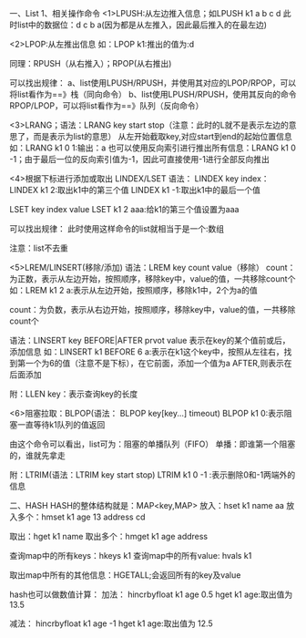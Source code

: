 一、List
1、相关操作命令
<1>LPUSH:从左边推入信息；如LPUSH k1 a b c d
此时list中的数据位：d c b a(因为都是从左推入，因此最后推入的在最左边)

<2>LPOP:从左推出信息
如：LPOP k1:推出的值为:d

同理：RPUSH（从右推入）；RPOP(从右推出)

可以找出规律：
a、list使用LPUSH/RPUSH，并使用其对应的LPOP/RPOP，可以将list看作为==》栈（同向命令）
b、list使用LPUSH/RPUSH，使用其反向的命令RPOP/LPOP，可以将list看作为==》队列（反向命令）


<3>LRANG；语法：LRANG key start stop（注意：此时的L就不是表示左边的意思了，而是表示为list的意思）
从左开始截取key,对应start到end的起始位置信息
如：LRANG k1 0 1:输出：a
也可以使用反向索引进行推出所有信息：LRANG k1 0 -1；由于最后一位的反向索引值为-1，因此可直接使用-1进行全部反向推出

<4>根据下标进行添加或取出
LINDEX/LSET
语法：
LINDEX key index：
LINDEX k1 2:取出k1中的第三个值
LINDEX k1 -1:取出k1中的最后一个值

LSET key index value
LSET k1 2 aaa:给k1的第三个值设置为aaa

可以找出规律：
此时使用这样命令的list就相当于是一个:数组

注意：list不去重

<5>LREM/LINSERT(移除/添加)
语法：LREM key count value（移除）
count：为正数，表示从左边开始，按照顺序，移除key中，value的值，一共移除count个
如：LREM k1 2 a:表示从左边开始，按照顺序，移除k1中，2个为a的值

count：为负数，表示从右边开始，按照顺序，移除key中，value的值，一共移除count个

语法：LINSERT key BEFORE|AFTER prvot value
表示在key的某个值前或后，添加信息
如：LINSERT k1 BEFORE 6 a:表示在k1这个key中，按照从左往右，找到第一个为6的值（注意不是下标），在它前面，添加一个值为a
AFTER,则表示在后面添加

附：LLEN key：表示查询key的长度

<6>阻塞拉取：BLPOP(语法： BLPOP key[key...] timeout)
BLPOP k1 0:表示阻塞一直等待k1队列的值返回

由这个命令可以看出，list可为：阻塞的单播队列（FIFO）
单播：即谁第一个阻塞的，谁就先拿走

附：LTRIM(语法：LTRIM key start stop)
LTRIM k1 0 -1 :表示删除0和-1两端外的信息 


二、HASH
HASH的整体结构就是：MAP<key,MAP>
放入：hset k1 name aa
放入多个：hmset k1 age 13 address cd

取出：hget k1 name
取出多个：hmget k1 age address

查询map中的所有keys：hkeys k1
查询map中的所有value: hvals k1

取出map中所有的其他信息：HGETALL;会返回所有的key及value

hash也可以做数值计算：
加法：
hincrbyfloat k1 age 0.5
hget k1 age:取出值为 13.5

减法： 
hincrbyfloat k1 age -1
hget k1 age:取出值为 12.5

